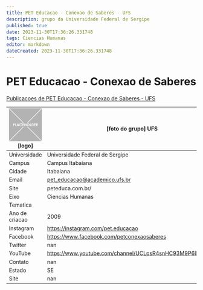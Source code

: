 ```yaml
---
title: PET Educacao - Conexao de Saberes - UFS
description: grupo da Universidade Federal de Sergipe
published: true
date: 2023-11-30T17:36:26.331748
tags: Ciencias Humanas
editor: markdown
dateCreated: 2023-11-30T17:36:26.331748
---
```


# PET Educacao - Conexao de Saberes

[Publicacoes de PET Educacao - Conexao de Saberes - UFS](/atividade/208PETEducacaoConexaodeSaberesUFS/feed.md)

| ![placeholder.png](/placeholder.png) [logo] | [foto do grupo] UFS         |
| ------------------------------------------- | ------------------------------------------------- |
| Universidade                                | Universidade Federal de Sergipe      |
| Campus                                      | Campus Itabaiana            |
| Cidade                                      | Itabaiana             |
| Email                                       | pet_educacao@academico.ufs.br             |
| Site                                        | peteduca.com.br/              |
| Eixo                                        | Ciencias Humanas              |
| Tematica                                    |           |
| Ano de criacao                              | 2009        |
| Instagram                                   | https://instagram.com/pet.educacao         |
| Facebook                                    | https://www.facebook.com/petconexaosaberes          |
| Twitter                                     | nan           |
| YouTube                                     | https://www.youtube.com/channel/UCLpsR4snHC93M9P6lNPA0yQ           |
| Contato                                     | nan         |
| Estado                                      |  SE            |
| Site                                        | nan |
